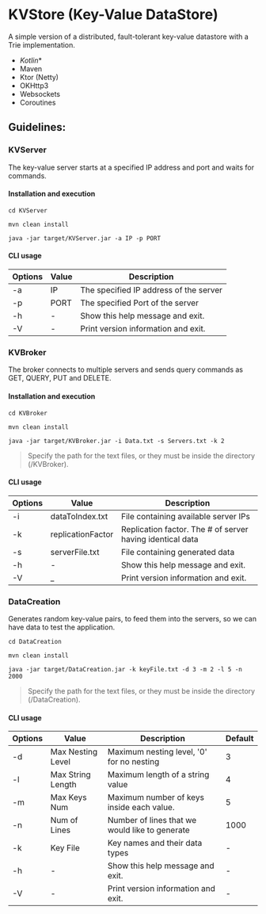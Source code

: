 # KVStore (Key-Value DataStore)
A simple version of a distributed, fault-tolerant key-value datastore with a Trie implementation.

* *Kotlin**
* Maven
* Ktor (Netty)
* OKHttp3
* Websockets
* Coroutines

## Guidelines:

### KVServer
The key-value server starts at a specified IP address and port and waits for commands.

#### Installation and execution

`cd KVServer`

`mvn clean install`

`java -jar target/KVServer.jar -a IP -p PORT`

#### CLI usage
Options | Value | Description
---     | ---   | --- |
-a      | IP    | The specified IP address of the server
-p      | PORT  | The specified Port of the server
-h      | -     | Show this help message and exit.
-V      | -     | Print version information and exit.

### KVBroker
The broker connects to multiple servers and sends query commands as GET, QUERY, PUT and DELETE.

#### Installation and execution

`cd KVBroker`

`mvn clean install`

`java -jar target/KVBroker.jar -i Data.txt -s Servers.txt -k 2`

> Specify the path for the text files, or they must be inside the directory (/KVBroker).

#### CLI usage
Options | Value             | Description
---     | ---               | --- |
-i      | dataToIndex.txt   | File containing available server IPs
-k      | replicationFactor | Replication factor. The # of server having identical data
-s      | serverFile.txt    | File containing generated data
-h      | -                 | Show this help message and exit.
-V      | _                 | Print version information and exit.


### DataCreation
Generates random key-value pairs, to feed them into the servers, so we can have data to test the application.

`cd DataCreation`

`mvn clean install`

`java -jar target/DataCreation.jar -k keyFile.txt -d 3 -m 2 -l 5 -n 2000`

> Specify the path for the text files, or they must be inside the directory (/DataCreation).

#### CLI usage
Options | Value             | Description                                    | Default
---     | ---               | ---                                            | --- |
-d      | Max Nesting Level | Maximum nesting level, '0' for no nesting      | 3
-l      | Max String Length | Maximum length of a string value               | 4
-m      | Max Keys Num      | Maximum number of keys inside each value.      | 5
-n      | Num of Lines      | Number of lines that we would like to generate | 1000
-k      | Key File          | Key names and their data types                 | -
-h      | -                 | Show this help message and exit.               | -
-V      | -                 | Print version information and exit.            | -

